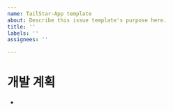 ```yaml
---
name: TailStar-App template
about: Describe this issue template's purpose here.
title: ''
labels: ''
assignees: ''

---
```


# 개발 계획
-
